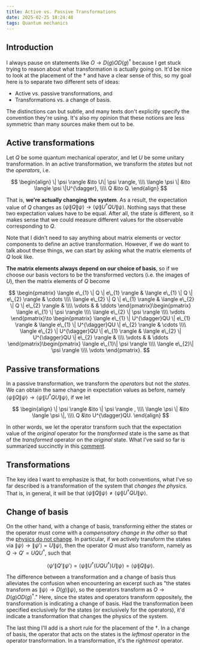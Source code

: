 ```yaml
---
title: Active vs. Passive Transformations
date: 2025-02-25 18:24:48
tags: Quantum mechanics
---
```


## Introduction

I always pause on statements like $O \to D(g)OD(g)^{\dagger}$ because I get stuck trying to reason about what transformation is actually going on. It'd be nice to look at the placement of the $\dagger$ and have a clear sense of this, so my goal here is to separate two different sets of ideas:

- Active vs. passive transformations, and
- Transformations vs. a change of basis.

The distinctions can but subtle, and many texts don't explicitly specify the convention they're using. It's also my opinion that these notions are less symmetric than many sources make them out to be.

## Active transformations

Let $Q$ be some quantum mechanical operator, and let $U$ be some unitary transformation. In an active transformation, we transform the *states* but not the *operators*, i.e.

$$
\begin{align}
\| \psi \rangle &\to U\| \psi \rangle, \\\\
\langle \psi \| &\to \langle \psi \|U^{\dagger}, \\\\
Q &\to Q.
\end{align}
$$

That is, **we're actually changing the system**. As a result, the expectation value of $Q$ changes as $\langle  \psi \| Q \| \psi  \rangle\to \langle  \psi \| U^{\dagger}QU \| \psi  \rangle$. Nothing says that these two expectation values have to be equal. After all, the state is different, so it makes sense that we could measure different values for the observable corresponding to $Q$.

Note that I didn't need to say anything about matrix elements or vector components to define an active transformation. However, if we do want to talk about these things, we can start by asking what the matrix elements of $Q$ look like. 

**The matrix elements always depend on our choice of basis**, so if we choose our basis vectors to be the transformed vectors (i.e. the images of $U$), then the matrix elements of $Q$ become

$$
\begin{pmatrix}
\langle  e\_{1} \| Q \| e\_{1}  \rangle & \langle  e\_{1} \| Q \| e\_{2}  \rangle & \cdots \\\\
\langle  e\_{2} \| Q \| e\_{1}  \rangle & \langle  e\_{2} \| Q \| e\_{2}  \rangle & \\\\
\vdots &  & \ddots
\end{pmatrix}\begin{pmatrix}
\langle  e\_{1} \| \psi  \rangle \\\\
\langle  e\_{2} \| \psi  \rangle \\\\
\vdots
\end{pmatrix}\to \begin{pmatrix}
\langle  e\_{1} \| U^{\dagger}QU \| e\_{1}  \rangle & \langle  e\_{1} \| U^{\dagger}QU \| e\_{2}  \rangle & \cdots \\\\
\langle  e\_{2} \| U^{\dagger}QU \| e\_{1}  \rangle & \langle  e\_{2} \| U^{\dagger}QU \| e\_{2}  \rangle & \\\\
\vdots &  & \ddots
\end{pmatrix}\begin{pmatrix}
\langle  e\_{1}\| \psi  \rangle \\\\
\langle  e\_{2}\| \psi  \rangle \\\\
\vdots
\end{pmatrix}.
$$

## Passive transformations

In a passive transformation, we transform the *operators* but not the *states*. We can obtain the same change in expectation values as before, namely $\langle  \psi \| Q \| \psi  \rangle\to \langle  \psi \| U^{\dagger}QU \| \psi  \rangle$, if we let

$$
\begin{align}
\| \psi \rangle &\to \| \psi \rangle , \\\\
\langle \psi \| &\to \langle \psi \|, \\\\
Q &\to U^{\dagger}QU.
\end{align}
$$

In other words, we let the operator transform such that the expectation value of the *original* operator for the *transformed* state is the same as that of the *transformed* operator on the *original* state. What I've said so far is summarized succinctly in this [comment](https://physics.stackexchange.com/questions/611187/symmetry-transformations-of-states-and-operators#:~:text=This%20does%20not,at%2014%3A51).

## Transformations

The key idea I want to emphasize is that, for both conventions, what I've so far described is a transformation of the system that *changes the physics*. That is, in general, it will be that $\langle  \psi \| Q \| \psi  \rangle \neq \langle  \psi \| U^{\dagger}QU \| \psi  \rangle$.

## Change of basis

On the other hand, with a change of basis, transforming either the states or the operator must come with a *compensatory change in the other* so that the [physics do not change](https://physics.stackexchange.com/questions/650140/is-application-of-a-unitary-operator-equivalent-to-a-phase-change-of-a-wave-func/650355#650355:~:text=When%20does%20changing%20basis%20change%20the%20physics%3F). In particular, if we actively transform the states via $\| \psi \rangle\to \| \psi' \rangle = U\| \psi \rangle$, then the operator $Q$ must also transform, namely as $Q\to Q' = UQU^{\dagger}$, such that

$$
\langle  \psi' \| Q' \| \psi'  \rangle = \langle  \psi \| U^{\dagger}(UQU^{\dagger})U \| \psi  \rangle = \langle  \psi \| Q \| \psi  \rangle.
$$

The difference between a transformation and a change of basis thus alleviates the confusion when encountering an excerpt such as "the states transform as $\| \psi \rangle\to D(g)\| \psi \rangle$, so the operators transform as $O \to D(g)OD(g)^{\dagger}$." Here, since the states and operators transform oppositely, the transformation is indicating a change of basis. Had the transformation been specified exclusively for the states (or exclusively for the operators), it'd indicate a transformation that changes the physics of the system.

The last thing I'll add is a short rule for the placement of the $\dagger$. In a change of basis, the operator that acts on the states is the *leftmost* operator in the operator transformation. In a transformation, it's the *rightmost* operator.
